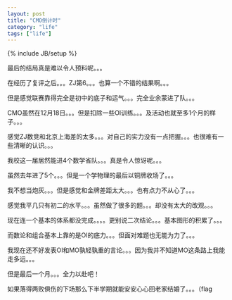 ```yaml
---
layout: post
title: "CMO倒计时"
category: "life"
tags: ["life"]
---
```

{% include JB/setup %}

最后的结局真是难以令人预料呢。。。

在经历了复评之后。。。ZJ第6。。。也算一个不错的结果啊。。。

但是感觉联赛靠得完全是初中的底子和运气。。。完全业余蒙进了队。。。

CMO虽然在12月18日。。。但是扣除一些OI训练。。。及活动也就至多1个月的样子。。。

感觉ZJ数竞和北京上海差的太多。。。对自己的实力没有一点把握。。。也很难有一些清晰的认识。。。

我校这一届居然能进4个数学省队。。。真是令人惊讶呢。。。

虽然去年进了5个。。。但是一个学物理的最后以铜牌收场了。。。

我不想当炮灰。。。但是感觉和金牌差距太大。。。也有点力不从心了。。。

感觉我平几只有初二的水平。。。虽然做了很多的题。。。却没有太大的改观。。。

现在连一个基本的体系都没完成。。。。更别说二次结论。。。基本图形的积累了。。。

而数论和组合基本上靠的是OI的底力。。。但面对难题也无能为力了。。。

我现在还不好发表OI和MO孰轻孰重的言论。。。因为我并不知道MO这条路上我能走多远。。。

但是最后一个月。。。全力以赴吧！

如果落得两败俱伤的下场那么下半学期就能安安心心回老家结婚了。。。（flag